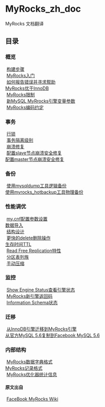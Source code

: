 # MyRocks_zh_doc
MyRocks 文档翻译

## 目录

### 概览
​      [构建步骤](一、概览/0.构建步骤.md)<br>
​      [MyRocks入门](一、概览/1.MyRocks入门.md)<br>
​      [如何报告错误并寻求帮助](一、概览/2.如何报告错误并寻求帮助.md)<br>
​      [MyRocks优于InnoDB](一、概览/3.MyRocks优于InnoDB.md)<br>
​      [MyRocks限制](一、概览/4.MyRocks限制.md)<br>
​      [新MySQL MyRrocks引擎变量参数](一、概览/5.新MySQL%20MyRrocks引擎变量参数.md)<br>
​      [MyRocks编码约定](一、概览/6.MyRocks编码约定.md)<br>

### 事务

​      [行锁](二、事务/1.行锁.md)<br>
​      [事务隔离级别](二、事务/2.事务隔离级别.md)<br>
​      [崩溃修复](二、事务/3.崩溃修复.md)<br>
​      [配置slave节点崩溃安全修复](二、事务/4.配置slave节点崩溃安全修复.md)<br>
​      [配置master节点崩溃安全修复](二、事务/5.配置master节点崩溃安全修复.md)<br>

### 备份

​      [使用mysqldump工具逻辑备份](三、备份/1.使用mysqldump工具逻辑备份.md)<br>
​      [使用myrocks_hotbackup工具物理备份](三、备份/2.使用myrocks_hotbackup工具物理备份.md)<br>

### 性能调优

​      [my.cnf配置参数设置](四、性能调优/1.my.cnf配置参数设置.md)<br>
​      [数据导入](四、性能调优/2.数据导入.md)<br>
​      [结构设计](四、性能调优/3.结构设计.md)<br>
​      [更快的delete删除操作](四、性能调优/4.更快的delete删除操作.md)<br>
​      [生存时间TTL](四、性能调优/5.生存时间TTL.md)<br>
​      [Read Free Replication特性](四、性能调优/6.Read%20Free%20Replication特性.md)<br>
​      [分区表列族](四、性能调优/7.分区表列族.md)<br>
​      [手动压缩](四、性能调优/8.手动压缩.md)<br>

### 监控

​      [Show Engine Status查看引擎状态](五、监控/1.Show%20Engine%20Status查看引擎状态.md)<br>
​      [MyRocks新引擎返回码](五、监控/2.MyRocks新引擎返回码.md)<br>
​      [Information Schema状态](五、监控/3.Information%20Schema状态.md)     <br>

### 迁移

​      [从InnoDB引擎迁移到MyRocks引擎](六、迁移/1.从InnoDB引擎迁移到MyRocks引擎.md)<br>
​      [从官方MySQL 5.6复制到Facebook MySQL 5.6](六、迁移/2.从官方MySQL%205.6复制到Facebook%20MySQL%205.6.md)<br>

### 内部结构
​      [MyRocks数据字典格式](七、内部结构/1.MyRocks数据字典格式.md)<br>
​      [MyRocks记录格式](七、内部结构/2.MyRocks记录格式.md)<br>
​      [MyRocks优化器统计信息](七、内部结构/3.MyRocks优化器统计信息.md)<br>

#### 原文出自

​      [FaceBook MyRocks Wiki]( https://github.com/facebook/mysql-5.6/wiki)

